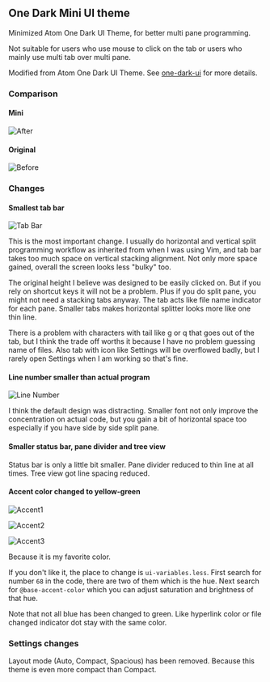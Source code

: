 ## One Dark Mini UI theme

Minimized Atom One Dark UI Theme, for better multi pane programming.

Not suitable for users who use mouse to click on the tab or users who mainly use multi tab over multi pane.

Modified from Atom One Dark UI Theme. See [one-dark-ui](https://atom.io/themes/one-dark-ui) for more details.

### Comparison

#### Mini
![After](http://i.imgur.com/rwlgWmM.png)

#### Original
![Before](http://i.imgur.com/4C7f1Vi.png)

### Changes

#### Smallest tab bar

![Tab Bar](http://i.imgur.com/hVojaQd.png)

This is the most important change. I usually do horizontal and vertical split programming workflow as inherited from when I was using Vim, and tab bar takes too much space on vertical stacking alignment. Not only more space gained, overall the screen looks less "bulky" too.

The original height I believe was designed to be easily clicked on. But if you rely on shortcut keys it will not be a problem. Plus if you do split pane, you might not need a stacking tabs anyway. The tab acts like file name indicator for each pane. Smaller tabs makes horizontal splitter looks more like one thin line.

There is a problem with characters with tail like g or q that goes out of the tab, but I think the trade off worths it because I have no problem guessing name of files. Also tab with icon like Settings will be overflowed badly, but I rarely open Settings when I am working so that's fine.

#### Line number smaller than actual program

![Line Number](http://i.imgur.com/aysiFbn.png)

I think the default design was distracting. Smaller font not only improve the concentration on actual code, but you gain a bit of horizontal space too especially if you have side by side split pane.

#### Smaller status bar, pane divider and tree view

Status bar is only a little bit smaller. Pane divider reduced to thin line at all times. Tree view got line spacing reduced.

#### Accent color changed to yellow-green

![Accent1](http://i.imgur.com/IdfiusO.png)

![Accent2](http://i.imgur.com/LUgBuoh.png)

![Accent3](http://i.imgur.com/hTej5oQ.png)

Because it is my favorite color.

If you don't like it, the place to change is `ui-variables.less`. First search for number `68` in the code, there are two of them which is the hue. Next search for `@base-accent-color` which you can adjust saturation and brightness of that hue.

Note that not all blue has been changed to green. Like hyperlink color or file changed indicator dot stay with the same color.

### Settings changes

Layout mode (Auto, Compact, Spacious) has been removed. Because this theme is even more compact than Compact.

